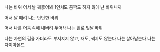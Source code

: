 나는 바위
어서 날 꿰뚫어봐
1인치도 꼼짝도 하지 않아 난 바위니까

어서 날 때려
나는 단단한 바위

어서 나를 어둠 속에 내버려 두어라
나는 홀로 빛날 바위

나는 자연의 길을 가더라도 부서지지 않고, 재도, 썩지도 않는다
나는 살아남는다
나는 다이아몬드
